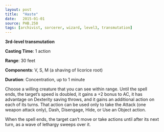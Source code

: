 ```yaml
---
layout: post
title:  "Haste"
date:   2015-01-01
source: PHB.250
tags: [archivist, sorcerer, wizard, level3, transmutation]
---
```


**3rd-level transmutation**

**Casting Time**: 1 action

**Range**: 30 feet

**Components**: V, S, M (a shaving of licorice root)

**Duration**: Concentration, up to 1 minute

Choose a willing creature that you can see within range. Until the spell ends, the target’s speed is doubled, it gains a +2 bonus to AC, it has advantage on Dexterity saving throws, and it gains an additional action on each of its turns. That action can be used only to take the Attack (one weapon attack only), Dash, Disengage, Hide, or Use an Object action.

When the spell ends, the target can’t move or take actions until after its next turn, as a wave of lethargy sweeps over it.
